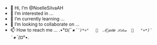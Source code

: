 - 👋 Hi, I’m @NoelleSilvaAH
- 👀 I’m interested in ...
- 🌱 I’m currently learning ...
- 💞️ I’m looking to collaborate on ...
- 📫 How to reach me ...
.•°¤*(¯`★´¯)*¤°   🎀  𝒩🌺𝑒𝓁𝓁𝑒 𝒮𝒾𝓁𝓋𝒶  🎀   °¤*)¯´★`¯(*¤°•.
<!---
NoelleSilvaAH/NoelleSilvaAH is a ✨ special ✨ repository because its `README.md` (this file) appears on your GitHub profile.
You can click the Preview link to take a look at your changes.
--->
